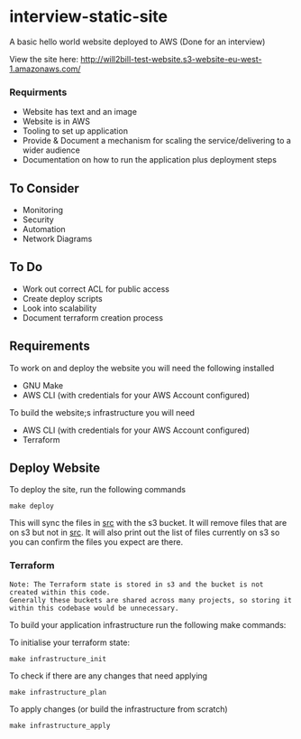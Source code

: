 # interview-static-site
A basic hello world website deployed to AWS (Done for an interview)

View the site here: http://will2bill-test-website.s3-website-eu-west-1.amazonaws.com/

### Requirments
- Website has text and an image
- Website is in AWS
- Tooling to set up application
- Provide & Document a mechanism for scaling the service/delivering to a wider audience
- Documentation on how to run the application plus deployment steps

## To Consider
- Monitoring
- Security
- Automation
- Network Diagrams

## To Do
- Work out correct ACL for public access
- Create deploy scripts
- Look into scalability
- Document terraform creation process

## Requirements
To work on and deploy the website you will need the following installed 
- GNU Make
- AWS CLI (with credentials for your AWS Account configured)

To build the website;s infrastructure you will need
- AWS CLI (with credentials for your AWS Account configured)
- Terraform

## Deploy Website
To deploy the site, run the following commands

    make deploy

This will sync the files in [src](src) with the s3 bucket. It will remove files that are on s3 but not in [src](src).
It will also print out the list of files currently on s3 so you can confirm the files you expect are there.

### Terraform
    Note: The Terraform state is stored in s3 and the bucket is not created within this code.
    Generally these buckets are shared across many projects, so storing it within this codebase would be unnecessary.

To build your application infrastructure run the following make commands:

To initialise your terraform state:

    make infrastructure_init  
    
To check if there are any changes that need applying

    make infrastructure_plan

To apply changes (or build the infrastructure from scratch)

    make infrastructure_apply